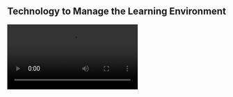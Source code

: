 ## Technology to Manage the Learning Environment

<video src="https://media.flipgrid.com/vid/eyJhbGciOiJIUzUxMiJ9.eyJpZCI6IjBhOTFhMzlmMzdmZTRkOWJhNzIwZmIwMzQ5YmVhMTc4IiwiZXhwIjoxNjMyMDIxNjk1LCJ0eXBlIjpudWxsfQ.Y5kopqx_qBJcUrmK8q0Ug1vNgs3tpvHwKfIUzkZB7gVkDFNkj9zENBKNN_9MEpqoIuhYy8llxlnOQMm8g-2mKA" autoplay="" controlslist="nodownload"><track kind="captions" label="English" srclang="en" src="https://flipgrid.com/api/reports/298975991/responses/329700869/transcript.vtt?report_token=DxsohgrwUaSB" default=""></video>
